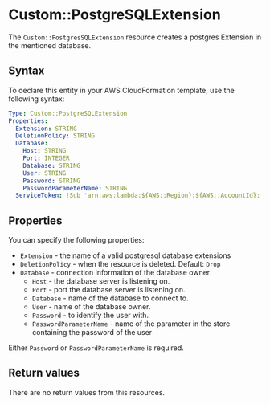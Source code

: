 # Custom::PostgreSQLExtension
The `Custom::PostgresSQLExtension` resource creates a postgres Extension in the mentioned database.


## Syntax
To declare this entity in your AWS CloudFormation template, use the following syntax:

```yaml
Type: Custom::PostgreSQLExtension
Properties:
  Extension: STRING
  DeletionPolicy: STRING
  Database:
    Host: STRING
    Port: INTEGER
    Database: STRING
    User: STRING
    Password: STRING
    PasswordParameterName: STRING
  ServiceToken: !Sub 'arn:aws:lambda:${AWS::Region}:${AWS::AccountId}:function:binxio-cfn-dbuser-provider-vpc-${AppVPC}'
```

## Properties
You can specify the following properties:

- `Extension` - the name of a valid postgresql database extensions
- `DeletionPolicy` - when the resource is deleted. Default: `Drop`
- `Database` - connection information of the database owner
  - `Host` - the database server is listening on.
  - `Port` - port the database server is listening on.
  - `Database` - name of the database to connect to.
  - `User` - name of the database owner.
  - `Password` - to identify the user with. 
  - `PasswordParameterName` - name of the parameter in the store containing the password of the user

Either `Password` or `PasswordParameterName` is required.

## Return values
There are no return values from this resources.

